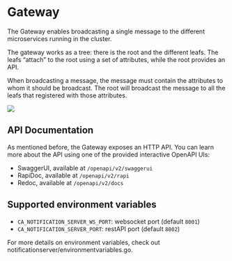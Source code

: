 # Gateway

The Gateway enables broadcasting a single message to the different microservices running in the cluster.

The gateway works as a tree: there is the root and the different leafs.
The leafs “attach” to the root using a set of attributes, while the root provides an API.

When broadcasting a message, the message must contain the attributes to whom it should be broadcast.
The root will broadcast the message to all the leafs that registered with those attributes.

<img src=".out/design.gif">


## API Documentation

As mentioned before, the Gateway exposes an HTTP API.
You can learn more about the API using one of the provided interactive OpenAPI UIs:
- SwaggerUI, available at `/openapi/v2/swaggerui`
- RapiDoc, available at `/openapi/v2/rapi`
- Redoc, available at `/openapi/v2/docs`


## Supported environment variables
* `CA_NOTIFICATION_SERVER_WS_PORT`: websocket port (default `8001`)
* `CA_NOTIFICATION_SERVER_PORT`: restAPI port (default `8002`)

For more details on environment variables, check out notificationserver/environmentvariables.go.

